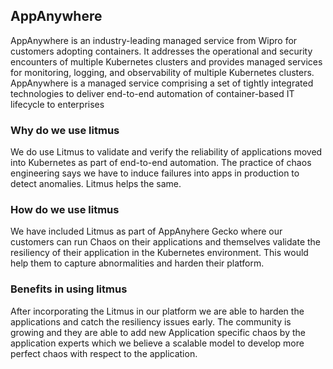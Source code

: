 ## AppAnywhere

AppAnywhere is an industry-leading managed service from Wipro for customers adopting containers. It addresses the operational and security encounters of multiple Kubernetes clusters and provides managed services for monitoring, logging, and observability of multiple Kubernetes clusters. AppAnywhere is a managed service comprising a set of tightly integrated technologies to deliver end-to-end automation of container-based IT lifecycle to enterprises

### Why do we use litmus

We do use Litmus to validate and verify the reliability of applications moved into Kubernetes as part of end-to-end automation. The practice of chaos engineering says we have to induce failures into apps in production to detect anomalies. Litmus helps the same.

### How do we use litmus

We have included Litmus as part of AppAnyhere Gecko where our customers can run Chaos on their applications and themselves validate the resiliency of their application in the Kubernetes environment. This would help them to capture abnormalities and harden their platform. 

### Benefits in using litmus

After incorporating the Litmus in our platform we are able to harden the applications and catch the resiliency issues early. The community is growing and they are able to add new Application specific chaos by the application experts which we believe a scalable model to develop more perfect chaos with respect to the application.

